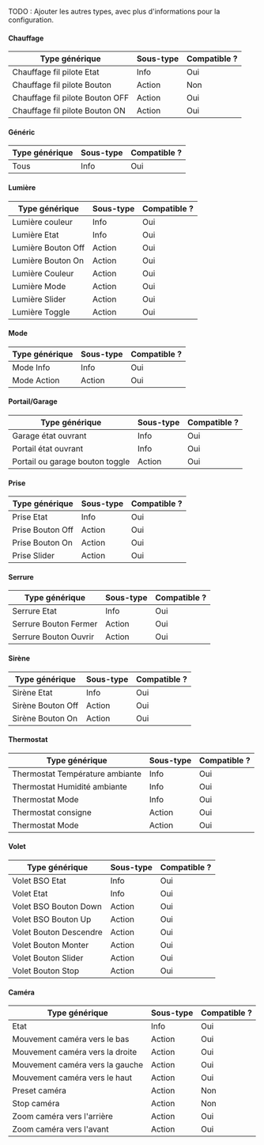 TODO : Ajouter les autres types, avec plus d'informations pour la configuration.
#### Chauffage <a name="paragraphe5-1"></a>

| Type générique                  | Sous-type | Compatible ? |
| ------------------------------- | --------- | ------------ |
| Chauffage fil pilote Etat       | Info      | Oui          |
| Chauffage fil pilote Bouton     | Action    | Non          |
| Chauffage fil pilote Bouton OFF | Action    | Oui          |
| Chauffage fil pilote Bouton ON  | Action    | Oui          |

#### Généric <a name="paragraphe5-2"></a>

| Type générique                        | Sous-type | Compatible ? |
| ------------------------------------- | --------- | ------------ |
| Tous                                  | Info      | Oui          |

#### Lumière <a name="paragraphe5-3"></a>

| Type générique     | Sous-type | Compatible ? |
| ------------------ | --------- | ------------ |
| Lumière couleur    | Info      | Oui          |
| Lumière Etat       | Info      | Oui          |
| Lumière Bouton Off | Action    | Oui          |
| Lumière Bouton On  | Action    | Oui          |
| Lumière Couleur    | Action    | Oui          |
| Lumière Mode       | Action    | Oui          |
| Lumière Slider     | Action    | Oui          |
| Lumière Toggle     | Action    | Oui          |

#### Mode <a name="paragraphe5-4"></a>

| Type générique | Sous-type | Compatible ? |
| -------------- | --------- | ------------ |
| Mode Info      | Info      | Oui          |
| Mode Action    | Action    | Oui          |

#### Portail/Garage <a name="paragraphe5-5"></a>

| Type générique                  | Sous-type | Compatible ? |
| ------------------------------- | --------- | ------------ |
| Garage état ouvrant             | Info      | Oui          |
| Portail état ouvrant            | Info      | Oui          |
| Portail ou garage bouton toggle | Action    | Oui          |

#### Prise <a name="paragraphe5-6"></a>

| Type générique   | Sous-type | Compatible ? |
| ---------------- | --------- | ------------ |
| Prise Etat       | Info      | Oui          |
| Prise Bouton Off | Action    | Oui          |
| Prise Bouton On  | Action    | Oui          |
| Prise Slider     | Action    | Oui          |

#### Serrure <a name="paragraphe5-7"></a>

| Type générique        | Sous-type | Compatible ? |
| --------------------- | --------- | ------------ |
| Serrure Etat          | Info      | Oui          |
| Serrure Bouton Fermer | Action    | Oui          |
| Serrure Bouton Ouvrir | Action    | Oui          |

#### Sirène <a name="paragraphe5-8"></a>

| Type générique    | Sous-type | Compatible ? |
| ----------------- | --------- | ------------ |
| Sirène Etat       | Info      | Oui          |
| Sirène Bouton Off | Action    | Oui          |
| Sirène Bouton On  | Action    | Oui          |

#### Thermostat <a name="paragraphe5-9"></a>

| Type générique                  | Sous-type | Compatible ? |
| ------------------------------- | --------- | ------------ |
| Thermostat Température ambiante | Info      | Oui          |
| Thermostat Humidité ambiante    | Info      | Oui          |
| Thermostat Mode                 | Info      | Oui          |
| Thermostat consigne             | Action    | Oui          |
| Thermostat Mode                 | Action    | Oui          |

#### Volet <a name="paragraphe5-10"></a>

| Type générique         | Sous-type | Compatible ? |
| ---------------------- | --------- | ------------ |
| Volet BSO Etat         | Info      | Oui          |
| Volet Etat             | Info      | Oui          |
| Volet BSO Bouton Down  | Action    | Oui          |
| Volet BSO Bouton Up    | Action    | Oui          |
| Volet Bouton Descendre | Action    | Oui          |
| Volet Bouton Monter    | Action    | Oui          |
| Volet Bouton Slider    | Action    | Oui          |
| Volet Bouton Stop      | Action    | Oui          |

#### Caméra <a name="paragraphe5-11"></a>

| Type générique                  | Sous-type | Compatible ? |
| ------------------------------- | --------- | ------------ |
| Etat                            | Info      | Oui          |
| Mouvement caméra vers le bas    | Action    | Oui          |
| Mouvement caméra vers la droite | Action    | Oui          |
| Mouvement caméra vers la gauche | Action    | Oui          |
| Mouvement caméra vers le haut   | Action    | Oui          |
| Preset caméra                   | Action    | Non          |
| Stop caméra                     | Action    | Non          |
| Zoom caméra vers l'arrière      | Action    | Oui          |
| Zoom caméra vers l'avant        | Action    | Oui          |
